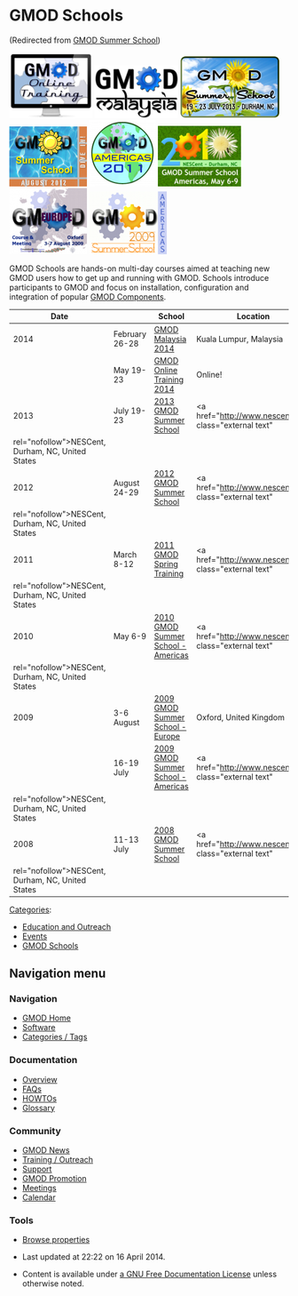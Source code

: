 



<span id="top"></span>




# <span dir="auto">GMOD Schools</span>





(Redirected from [GMOD Summer
School](http://gmod.org/mediawiki/index.php?title=GMOD_Summer_School&redirect=no "GMOD Summer School"))





<img
src="https://raw.githubusercontent.com/GMOD/gmod.github.io/main/mediawiki/images/thumb/6/6f/Gmod-online-training.png/150px-Gmod-online-training.png"
srcset="https://raw.githubusercontent.com/GMOD/gmod.github.io/main/mediawiki/images/thumb/6/6f/Gmod-online-training.png/225px-Gmod-online-training.png 1.5x, https://raw.githubusercontent.com/GMOD/gmod.github.io/main/mediawiki/images/thumb/6/6f/Gmod-online-training.png/300px-Gmod-online-training.png 2x"
width="150" height="118" alt="GMOD Online Training 2014" />
<img
src="https://raw.githubusercontent.com/GMOD/gmod.github.io/main/mediawiki/images/thumb/a/a3/GMOD-malaysia.png/150px-GMOD-malaysia.png"
srcset="https://raw.githubusercontent.com/GMOD/gmod.github.io/main/mediawiki/images/thumb/a/a3/GMOD-malaysia.png/225px-GMOD-malaysia.png 1.5x, https://raw.githubusercontent.com/GMOD/gmod.github.io/main/mediawiki/images/thumb/a/a3/GMOD-malaysia.png/300px-GMOD-malaysia.png 2x"
width="150" height="95" alt="GMOD Malaysia 2014" />
<img
src="https://raw.githubusercontent.com/GMOD/gmod.github.io/main/mediawiki/images/thumb/f/fc/2013-summer-school.png/180px-2013-summer-school.png"
srcset="https://raw.githubusercontent.com/GMOD/gmod.github.io/main/mediawiki/images/thumb/f/fc/2013-summer-school.png/270px-2013-summer-school.png 1.5x, https://raw.githubusercontent.com/GMOD/gmod.github.io/main/mediawiki/images/thumb/f/fc/2013-summer-school.png/360px-2013-summer-school.png 2x"
width="180" height="112" alt="2013 GMOD Summer School" />
<img
src="https://raw.githubusercontent.com/GMOD/gmod.github.io/main/mediawiki/images/thumb/e/ea/2012SummerSchool400.png/140px-2012SummerSchool400.png"
srcset="https://raw.githubusercontent.com/GMOD/gmod.github.io/main/mediawiki/images/thumb/e/ea/2012SummerSchool400.png/210px-2012SummerSchool400.png 1.5x, https://raw.githubusercontent.com/GMOD/gmod.github.io/main/mediawiki/images/thumb/e/ea/2012SummerSchool400.png/280px-2012SummerSchool400.png 2x"
width="140" height="108" alt="2012 GMOD Summer School" />
<img
src="https://raw.githubusercontent.com/GMOD/gmod.github.io/main/mediawiki/images/thumb/1/1b/GMODAmericas2011Logo.jpg/120px-GMODAmericas2011Logo.jpg.png"
srcset="https://raw.githubusercontent.com/GMOD/gmod.github.io/main/mediawiki/images/thumb/1/1b/GMODAmericas2011Logo.jpg/180px-GMODAmericas2011Logo.jpg.png 1.5x, https://raw.githubusercontent.com/GMOD/gmod.github.io/main/mediawiki/images/thumb/1/1b/GMODAmericas2011Logo.jpg/240px-GMODAmericas2011Logo.jpg.png 2x"
width="120" height="120" alt="2011 GMOD Spring Training" />
<img
src="https://raw.githubusercontent.com/GMOD/gmod.github.io/main/mediawiki/images/thumb/0/0b/2010SummerSchoolAmericas170.png/150px-2010SummerSchoolAmericas170.png"
srcset="https://raw.githubusercontent.com/GMOD/gmod.github.io/main/mediawiki/images/0/0b/2010SummerSchoolAmericas170.png 1.5x, https://raw.githubusercontent.com/GMOD/gmod.github.io/main/mediawiki/images/0/0b/2010SummerSchoolAmericas170.png 2x"
width="150" height="109" alt="2010 Americas" />
<img
src="https://raw.githubusercontent.com/GMOD/gmod.github.io/main/mediawiki/images/thumb/b/b5/GMOD2009Europe170.png/140px-GMOD2009Europe170.png"
srcset="https://raw.githubusercontent.com/GMOD/gmod.github.io/main/mediawiki/images/b/b5/GMOD2009Europe170.png 1.5x, https://raw.githubusercontent.com/GMOD/gmod.github.io/main/mediawiki/images/b/b5/GMOD2009Europe170.png 2x"
width="140" height="119" alt="2009 Europe" />
<img
src="https://raw.githubusercontent.com/GMOD/gmod.github.io/main/mediawiki/images/thumb/2/2d/2009SummerSchoolAmericas170.png/140px-2009SummerSchoolAmericas170.png"
srcset="https://raw.githubusercontent.com/GMOD/gmod.github.io/main/mediawiki/images/2/2d/2009SummerSchoolAmericas170.png 1.5x, https://raw.githubusercontent.com/GMOD/gmod.github.io/main/mediawiki/images/2/2d/2009SummerSchoolAmericas170.png 2x"
width="140" height="113" alt="2009 Americas" />

GMOD Schools are hands-on multi-day courses aimed at teaching new GMOD
users how to get up and running with GMOD. Schools introduce
participants to GMOD and focus on installation, configuration and
integration of popular [GMOD
Components](GMOD_Components "GMOD Components").

| Date |  | School | Location |
|----|----|----|----|
| 2014 | February 26-28 | [GMOD Malaysia 2014](GMOD_Malaysia_2014.1 "GMOD Malaysia 2014") | Kuala Lumpur, Malaysia |
|  | May 19-23 | [GMOD Online Training 2014](GMOD_Online_Training_2014.1 "GMOD Online Training 2014") | Online! |
| 2013 | July 19-23 | [2013 GMOD Summer School](2013_GMOD_Summer_School "2013 GMOD Summer School") | <a href="http://www.nescent.org" class="external text"
rel="nofollow">NESCent</a>, Durham, NC, United States |
| 2012 | August 24-29 | [2012 GMOD Summer School](2012_GMOD_Summer_School "2012 GMOD Summer School") | <a href="http://www.nescent.org" class="external text"
rel="nofollow">NESCent</a>, Durham, NC, United States |
| 2011 | March 8-12 | [2011 GMOD Spring Training](2011_GMOD_Spring_Training "2011 GMOD Spring Training") | <a href="http://www.nescent.org" class="external text"
rel="nofollow">NESCent</a>, Durham, NC, United States |
| 2010 | May 6-9 | [2010 GMOD Summer School - Americas](2010_GMOD_Summer_School_-_Americas "2010 GMOD Summer School - Americas") | <a href="http://www.nescent.org" class="external text"
rel="nofollow">NESCent</a>, Durham, NC, United States |
| 2009 | 3-6 August | [2009 GMOD Summer School - Europe](2009_GMOD_Summer_School_-_Europe "2009 GMOD Summer School - Europe") | Oxford, United Kingdom |
|  | 16-19 July | [2009 GMOD Summer School - Americas](2009_GMOD_Summer_School_-_Americas "2009 GMOD Summer School - Americas") | <a href="http://www.nescent.org" class="external text"
rel="nofollow">NESCent</a>, Durham, NC, United States |
| 2008 | 11-13 July | [2008 GMOD Summer School](2008_GMOD_Summer_School "2008 GMOD Summer School") | <a href="http://www.nescent.org" class="external text"
rel="nofollow">NESCent</a>, Durham, NC, United States |




[Categories](Special%3ACategories "Special%3ACategories"):

- [Education and
  Outreach](Category%3AEducation_and_Outreach "Category%3AEducation and Outreach")
- [Events](Category%3AEvents "Category%3AEvents")
- [GMOD Schools](Category%3AGMOD_Schools "Category%3AGMOD Schools")






## Navigation menu









### Navigation



- <span id="n-GMOD-Home">[GMOD Home](Main_Page)</span>
- <span id="n-Software">[Software](GMOD_Components)</span>
- <span id="n-Categories-.2F-Tags">[Categories /
  Tags](Categories)</span>




### Documentation



- <span id="n-Overview">[Overview](Overview)</span>
- <span id="n-FAQs">[FAQs](Category%3AFAQ)</span>
- <span id="n-HOWTOs">[HOWTOs](Category%3AHOWTO)</span>
- <span id="n-Glossary">[Glossary](Glossary)</span>




### Community



- <span id="n-GMOD-News">[GMOD News](GMOD_News)</span>
- <span id="n-Training-.2F-Outreach">[Training /
  Outreach](Training_and_Outreach)</span>
- <span id="n-Support">[Support](Support)</span>
- <span id="n-GMOD-Promotion">[GMOD Promotion](GMOD_Promotion)</span>
- <span id="n-Meetings">[Meetings](Meetings)</span>
- <span id="n-Calendar">[Calendar](Calendar)</span>




### Tools

- <span id="t-smwbrowselink"><a href="Special%3ABrowse/GMOD_Schools" rel="smw-browse">Browse
  properties</a></span>



- <span id="footer-info-lastmod">Last updated at 22:22 on 16 April
  2014.</span>
<!-- - <span id="footer-info-viewcount">282,347 page views.</span> -->
- <span id="footer-info-copyright">Content is available under
  <a href="http://www.gnu.org/licenses/fdl-1.3.html" class="external"
  rel="nofollow">a GNU Free Documentation License</a> unless otherwise
  noted.</span>

<!-- -->



<!-- -->





